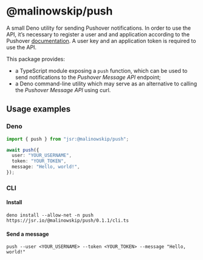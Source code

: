 # @malinowskip/push

A small Deno utility for sending Pushover notifications. In order to use the
API, it’s necessary to register a user and and application according to the
Pushover [documentation](https://pushover.net/api). A user key and an
application token is required to use the API.

This package provides:

- a TypeScript module exposing a `push` function, which can be used to send
  notifications to the _Pushover Message API_ endpoint;
- a Deno command-line utility which may serve as an alternative to calling the
  _Pushover Message API_ using curl.

## Usage examples

### Deno

```typescript
import { push } from "jsr:@malinowskip/push";

await push({
  user: "YOUR_USERNAME",
  token: "YOUR_TOKEN",
  message: "Hello, world!",
});
```

### CLI

#### Install

```shell
deno install --allow-net -n push https://jsr.io/@malinowskip/push/0.1.1/cli.ts
```

#### Send a message

```shell
push --user <YOUR_USERNAME> --token <YOUR_TOKEN> --message "Hello, world!"
```
